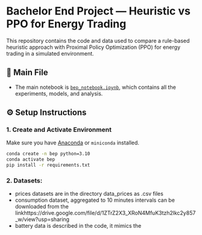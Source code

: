 # Bachelor End Project — Heuristic vs PPO for Energy Trading

This repository contains the code and data used to compare a rule-based heuristic approach with Proximal Policy Optimization (PPO) for energy trading in a simulated environment.

## 📁 Main File

- The main notebook is [`bep_notebook.ipynb`](bep_notebook.ipynb), which contains all the experiments, models, and analysis.

## ⚙️ Setup Instructions

### 1. Create and Activate Environment

Make sure you have [Anaconda](https://www.anaconda.com/products/distribution) or `miniconda` installed.

```bash
conda create -n bep python=3.10
conda activate bep
pip install -r requirements.txt
```


### 2.  Datasets: 
- prices datasets are in the directory data_prices as .csv files
- consumption dataset, aggregated to 10 minutes intervals can be downloaded from the linkhttps://drive.google.com/file/d/1ZTrZ2X3_XRoN4MfuK3tzh2lkc2y857_w/view?usp=sharing
- battery data is described in the code, it mimics the 
